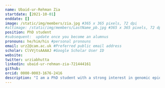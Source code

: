 ```yaml
---
name: Ubaid-ur-Rehman Zia
startdate: [2021-10-01]
enddate: []
image: /static/img/members/zia.jpg #365 x 365 pixels, 72 dpi
#altimage: /static/img/members/LastName_pb.jpg #365 x 365 pixels, 72 dpi
position: PhD student
#subsequent:  update once you become an alumnus
pronouns: he/him/his #personal pronouns
email: urz2@cam.ac.uk #Preferred public email address
scholar: ClVVjtsAAAAJ #Google Scholar User ID
website: 
twitter: urziabhutta
linkedin: ubaid-ur-rehman-zia-721444161
github: 
orcid: 0000-0003-1676-2416
description: "I am a PhD student with a strong interest in genomic epidemiology and phylogenetics. My work is focussed on the genomic epidemiology of ESBL-*E. coli*. My research is based on a ‘One Health’ concept and I will be investigating the transmission of resistant strains between humans, animals and the environment using phylogenetics and genomic epidemiology. I recently joined the Parkhill group as a PhD Student in the Department of Veterinary Medicine. I'm a veterinarian by profession and before joining the group I was working as a Lecturer in the Department of Epidemiology and Public Health, University of Veterinary and Animal Sciences, Pakistan. I'm also looking forward to working with genomic epidemiology as a tool to help investigate disease outbreaks in animals in the future."
---
```

